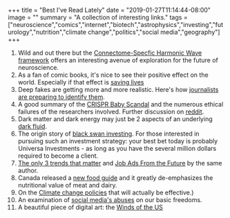 +++
title = "Best I've Read Lately"
date = "2019-01-27T11:14:44-08:00"
image = ""
summary = "A collection of interesting links."
tags = ["neuroscience","comics","internet","biotech","astrophysics","investing","futurology","nutrition","climate change","politics","social media","geography"]
+++
1. Wild and out there but the [Connectome-Specfic Harmonic Wave framework](https://opentheory.net/2018/08/a-future-for-neuroscience/) offers an interesting avenue of exploration for the future of neuroscience.
1. As a fan of comic books, it's nice to see their positive effect on the world. Especially if that effect is [saving lives](https://medium.com/@squidmag/how-didier-kassai-is-saving-lives-with-comic-books-in-the-central-african-republic-16d2b2aa8337)
1. Deep fakes are getting more and more realistic. Here's how [journalists are preparing to identify them](http://www.niemanlab.org/2018/11/how-the-wall-street-journal-is-preparing-its-journalists-to-detect-deepfakes/).
1. A good summary of the [CRISPR Baby Scandal](https://www.theatlantic.com/science/archive/2018/12/15-worrying-things-about-crispr-babies-scandal/577234/) and the numerous ethical failures of the researchers involved. Further discussion on [reddit](http://reddit.com/r/science/comments/a2obkm/science_discussion_last_week_a_team_of_scientists/).
1. Dark matter and dark energy may just be 2 aspects of an underlying [dark fluid](https://theconversation.com/bizarre-dark-fluid-with-negative-mass-could-dominate-the-universe-what-my-research-suggests-107922).
1. The origin story of [black swan investing](http://faculty.sites.uci.edu/pjorion/files/2018/03/NYorker2002-blowingup.pdf). For those interested in pursuing such an investment strategy: your best bet today is probably Universa Investments - as long as you have the several million dollars required to become a client.
1. [The only 3 trends that matter](https://medium.com/predict/the-only-three-trends-that-matter-ee705e8ff9ce) and [Job Ads From the Future](https://medium.com/predict/job-ads-from-the-future-a37d21dfecf9) by the same author.
1. Canada released a [new food guide](https://www.theglobeandmail.com/canada/article-new-canadas-food-guide-explained/) and it greatly de-emphasizes the nutritional value of meat and dairy.
1. On the [Climate change policies](https://www.vox.com/energy-and-environment/2018/11/16/18096352/climate-change-clean-energy-policies-guide) that will actually be effective.)
1. An examination of [social media's abuses](http://muse.jhu.edu/article/713720) on our basic freedoms.
1. A beautiful piece of digital art: the [Winds of the US](http://hint.fm/wind/)